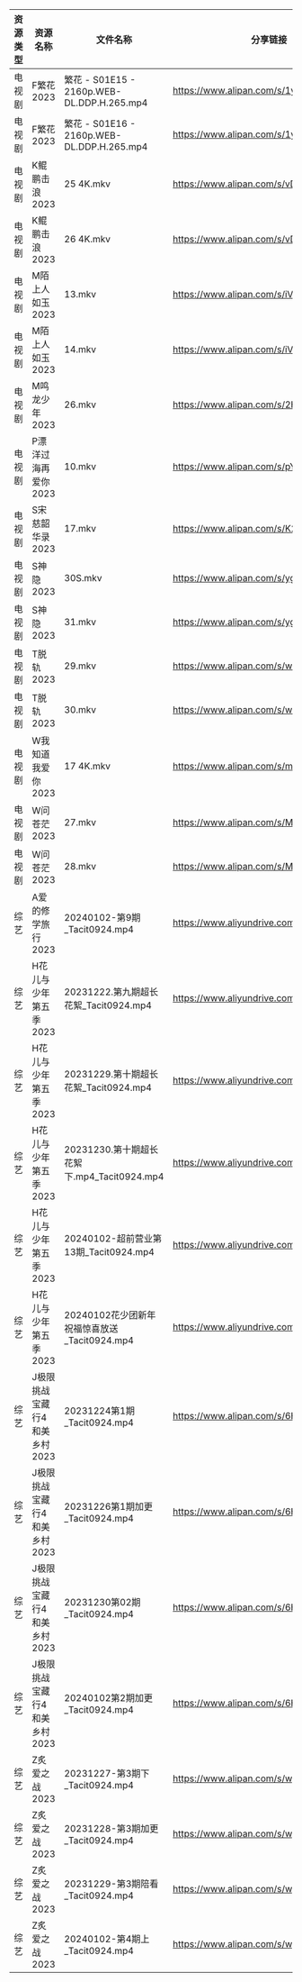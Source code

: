 | 资源类型 | 资源名称              | 文件名称                                     | 分享链接                                      | 更新时间                |
| ---- | ----------------- | ---------------------------------------- | ----------------------------------------- | ------------------- |
| 电视剧  | F繁花2023           | 繁花 - S01E15 - 2160p.WEB-DL.DDP.H.265.mp4 | https://www.alipan.com/s/1ySCmMzW5aJ      | 2024-01-03 00:05:06 |
| 电视剧  | F繁花2023           | 繁花 - S01E16 - 2160p.WEB-DL.DDP.H.265.mp4 | https://www.alipan.com/s/1ySCmMzW5aJ      | 2024-01-03 00:05:06 |
| 电视剧  | K鲲鹏击浪2023         | 25 4K.mkv                                | https://www.alipan.com/s/vDfQzHpYmYD      | 2024-01-03 00:05:12 |
| 电视剧  | K鲲鹏击浪2023         | 26 4K.mkv                                | https://www.alipan.com/s/vDfQzHpYmYD      | 2024-01-03 00:05:11 |
| 电视剧  | M陌上人如玉2023        | 13.mkv                                   | https://www.alipan.com/s/iVqs2tgmvTd      | 2024-01-03 09:15:03 |
| 电视剧  | M陌上人如玉2023        | 14.mkv                                   | https://www.alipan.com/s/iVqs2tgmvTd      | 2024-01-03 09:15:03 |
| 电视剧  | M鸣龙少年2023         | 26.mkv                                   | https://www.alipan.com/s/2HR7qxnbZ7a      | 2024-01-03 00:05:18 |
| 电视剧  | P漂洋过海再爱你2023      | 10.mkv                                   | https://www.alipan.com/s/pYByhPPqPMP      | 2024-01-03 09:15:07 |
| 电视剧  | S宋慈韶华录2023        | 17.mkv                                   | https://www.alipan.com/s/K2SQadx7TPe      | 2024-01-03 00:05:21 |
| 电视剧  | S神隐2023           | 30S.mkv                                  | https://www.alipan.com/s/ygw7ahjrzLJ      | 2024-01-03 00:05:26 |
| 电视剧  | S神隐2023           | 31.mkv                                   | https://www.alipan.com/s/ygw7ahjrzLJ      | 2024-01-03 00:05:26 |
| 电视剧  | T脱轨2023           | 29.mkv                                   | https://www.alipan.com/s/wqYSXzdAT24      | 2024-01-03 00:05:29 |
| 电视剧  | T脱轨2023           | 30.mkv                                   | https://www.alipan.com/s/wqYSXzdAT24      | 2024-01-03 00:05:29 |
| 电视剧  | W我知道我爱你2023       | 17 4K.mkv                                | https://www.alipan.com/s/mWLRxU6RkgQ      | 2024-01-03 00:05:32 |
| 电视剧  | W问苍茫2023          | 27.mkv                                   | https://www.alipan.com/s/MLG5tsxBqL5      | 2024-01-03 00:05:35 |
| 电视剧  | W问苍茫2023          | 28.mkv                                   | https://www.alipan.com/s/MLG5tsxBqL5      | 2024-01-03 00:05:35 |
| 综艺   | A爱的修学旅行2023       | 20240102-第9期_Tacit0924.mp4               | https://www.aliyundrive.com/s/EE9WNi94Ftz | 2024-01-03 00:05:41 |
| 综艺   | H花儿与少年第五季2023     | 20231222.第九期超长花絮_Tacit0924.mp4           | https://www.aliyundrive.com/s/Rb3k2hgSjHJ | 2024-01-03 00:05:58 |
| 综艺   | H花儿与少年第五季2023     | 20231229.第十期超长花絮_Tacit0924.mp4           | https://www.aliyundrive.com/s/Rb3k2hgSjHJ | 2024-01-03 00:05:57 |
| 综艺   | H花儿与少年第五季2023     | 20231230.第十期超长花絮下.mp4_Tacit0924.mp4      | https://www.aliyundrive.com/s/Rb3k2hgSjHJ | 2024-01-03 00:05:57 |
| 综艺   | H花儿与少年第五季2023     | 20240102-超前营业第13期_Tacit0924.mp4          | https://www.aliyundrive.com/s/Rb3k2hgSjHJ | 2024-01-03 00:05:57 |
| 综艺   | H花儿与少年第五季2023     | 20240102花少团新年祝福惊喜放送_Tacit0924.mp4        | https://www.aliyundrive.com/s/Rb3k2hgSjHJ | 2024-01-03 00:05:56 |
| 综艺   | J极限挑战宝藏行4和美乡村2023 | 20231224第1期_Tacit0924.mp4                | https://www.alipan.com/s/6H8jA6rJHYC      | 2024-01-03 00:06:03 |
| 综艺   | J极限挑战宝藏行4和美乡村2023 | 20231226第1期加更_Tacit0924.mp4              | https://www.alipan.com/s/6H8jA6rJHYC      | 2024-01-03 00:06:03 |
| 综艺   | J极限挑战宝藏行4和美乡村2023 | 20231230第02期_Tacit0924.mp4               | https://www.alipan.com/s/6H8jA6rJHYC      | 2024-01-03 00:06:02 |
| 综艺   | J极限挑战宝藏行4和美乡村2023 | 20240102第2期加更_Tacit0924.mp4              | https://www.alipan.com/s/6H8jA6rJHYC      | 2024-01-03 00:06:02 |
| 综艺   | Z炙爱之战2023         | 20231227-第3期下_Tacit0924.mp4              | https://www.alipan.com/s/wy7RvpBvLX7      | 2024-01-03 00:06:44 |
| 综艺   | Z炙爱之战2023         | 20231228-第3期加更_Tacit0924.mp4             | https://www.alipan.com/s/wy7RvpBvLX7      | 2024-01-03 00:06:44 |
| 综艺   | Z炙爱之战2023         | 20231229-第3期陪看_Tacit0924.mp4             | https://www.alipan.com/s/wy7RvpBvLX7      | 2024-01-03 00:06:43 |
| 综艺   | Z炙爱之战2023         | 20240102-第4期上_Tacit0924.mp4              | https://www.alipan.com/s/wy7RvpBvLX7      | 2024-01-03 00:06:43 |
